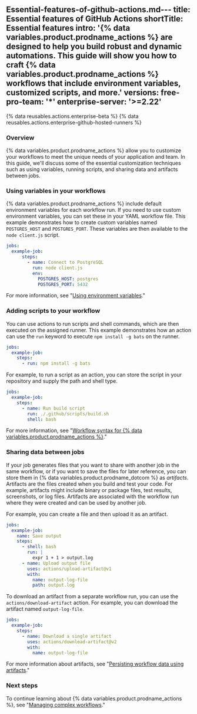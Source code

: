 Essential-features-of-github-actions.md---
title: Essential features of GitHub Actions
shortTitle: Essential features
intro: '{% data variables.product.prodname_actions %} are designed to help you build robust and dynamic automations. This guide will show you how to craft {% data variables.product.prodname_actions %} workflows that include environment variables, customized scripts, and more.'
versions:
  free-pro-team: '*'
  enterprise-server: '>=2.22'
---

{% data reusables.actions.enterprise-beta %}
{% data reusables.actions.enterprise-github-hosted-runners %}

### Overview

{% data variables.product.prodname_actions %} allow you to customize your workflows to meet the unique needs of your application and team. In this guide, we'll discuss some of the essential customization techniques such as using variables, running scripts, and sharing data and artifacts between jobs.

###  Using variables in your workflows

{% data variables.product.prodname_actions %} include default environment variables for each workflow run. If you need to use custom environment variables, you can set these in your YAML workflow file. This example demonstrates how to create custom variables named `POSTGRES_HOST` and `POSTGRES_PORT`. These variables are then available to the `node client.js` script.

```yaml
jobs:
  example-job:
      steps:
        - name: Connect to PostgreSQL
          run: node client.js
          env:
            POSTGRES_HOST: postgres
            POSTGRES_PORT: 5432
```

For more information, see "[Using environment variables](/actions/configuring-and-managing-workflows/using-environment-variables)."

### Adding scripts to your workflow

You can use actions to run scripts and shell commands, which are then executed on the assigned runner. This example demonstrates how an action can use the `run` keyword to execute `npm install -g bats` on the runner.

```yaml
jobs:
  example-job:
    steps:
      - run: npm install -g bats
```

For example, to run a script as an action, you can store the script in your repository and supply the path and shell type. 

```yaml
jobs:
  example-job:
    steps:
      - name: Run build script
        run: ./.github/scripts/build.sh
        shell: bash
```

For more information, see "[Workflow syntax for {% data variables.product.prodname_actions %}](/actions/reference/workflow-syntax-for-github-actions#jobsjob_idstepsrun)."

### Sharing data between jobs

If your job generates files that you want to share with another job in the same workflow, or if you want to save the files for later reference, you can store them in {% data variables.product.prodname_dotcom %} as _artifacts_. Artifacts are the files created when you build and test your code. For example, artifacts might include binary or package files, test results, screenshots, or log files. Artifacts are associated with the workflow run where they were created and can be used by another job.

For example, you can create a file and then upload it as an artifact.

```yaml
jobs:
  example-job:
    name: Save output
    steps:
      - shell: bash
        run: |
          expr 1 + 1 > output.log
      - name: Upload output file
        uses: actions/upload-artifact@v1
        with:
          name: output-log-file
          path: output.log
```

To download an artifact from a separate workflow run, you can use the `actions/download-artifact` action. For example, you can download the artifact named `output-log-file`.

```yaml
jobs:
  example-job:
    steps:
      - name: Download a single artifact
        uses: actions/download-artifact@v2
        with:
          name: output-log-file
```

For more information about artifacts, see "[Persisting workflow data using artifacts](/actions/configuring-and-managing-workflows/persisting-workflow-data-using-artifacts)."

### Next steps

To continue learning about {% data variables.product.prodname_actions %}, see "[Managing complex workflows](/actions/learn-github-actions/managing-complex-workflows)."
